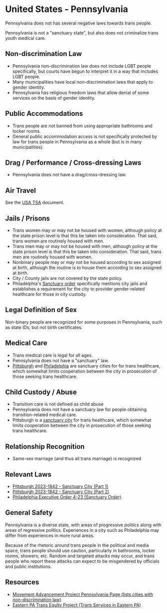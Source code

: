 # United States - Pennsylvania

Pennsylvania does not has several negative laws towards trans people.

Pennsylvania is not a "sanctuary state", but also does not criminalize
trans youth medical care.

## Non-discrimination Law

 * Pennsylvania non-discrimination law does not include LGBT people
   specifically, but courts have begun to interpret it in a way that
   includes LGBT people.
 * Many municipalities have local non-discrimination laws that apply to
   gender identity.
 * Pennsylvania has religious freedom laws that allow denial of some
   services on the basis of gender identity.

## Public Accommodations

 * Trans people are not banned from using appropriate bathrooms and locker
   rooms.
 * General public accommodation access is not specifically protected by law
   for trans people in Pennsylvania as a whole (but is in many municipalities).

## Drag / Performance / Cross-dressing Laws

 * Pennsylvania does not have a drag/cross-dressing law.

## Air Travel

See the [USA TSA](notes/tsa.md) document.

## Jails / Prisons

 * Trans women may or may not be housed with women, although policy at
   the state prison level is that this be taken into consideration. That
   said, trans women are routinely housed with men.
 * Trans men may or may not be housed with men, although policy at
   the state prison level is that this be taken into consideration. That
   said, trans men are routinely housed with women.
 * Nonbinary people may or may not be housed according to sex
   assigned at birth, although the routine is to house them according to
   sex assigned at birth.
 * City / County jails are not covered by the state policy.
 * Philadelphia's [Sanctuary
   order](https://www.phila.gov/media/20231017142855/Executive-Order-2023-04.pdf)
   specifically mentions city jails and establishes a requirement for
   the city to provider gender-related healthcare for those in city
   custody.

## Legal Definition of Sex

Non-binary people are recognized for some purposes in Pennsylvania, such as
state IDs, but not birth certificates.

## Medical Care

 * Trans medical care is legal for all ages.
 * Pennsylvania does not have a "sanctuary" law.
 * [Pittsburgh](https://www.wesa.fm/politics-government/2023-09-12/pittsburgh-protect-gender-affirming-care)
   and
   [Philadelphia](https://www.phila.gov/media/20231017142855/Executive-Order-2023-04.pdf)
   are sanctuary cities for for trans healthcare, which somewhat
   limits cooperation between the city in prosecution of those
   seeking trans healthcare.

## Child Custody / Abuse

 * Transition care is not defined as child abuse
 * Pennsylvania does not have a sanctuary law for people obtaining
   transition-related medical care.
 * Pittsburgh is a [sanctuary
   city](https://www.wesa.fm/politics-government/2023-09-12/pittsburgh-protect-gender-affirming-care)
   for trans healthcare, which somewhat limits cooperation between
   the city in prosecution of those seeking trans healthcare.

## Relationship Recognition

 * Same-sex marriage (and thus all trans marriage) is recognized

## Relevant Laws

 * [Pittsburgh 2023-1842 - Sanctuary City (Part
   1)](https://pittsburgh.legistar.com/LegislationDetail.aspx?ID=6326268&GUID=1BC5F8DB-C05C-42C4-9203-AAC7AB08FCF5&Options=&Search=&FullText=1)
 * [Pittsburgh 2023-1842 - Sanctuary City (Part
   2)](https://pittsburgh.legistar.com/LegislationDetail.aspx?ID=6326269&GUID=D958D801-6D14-4001-9C61-4ED019A8C380&Options=&Search=&FullText=1)
 * [Philadelphia Executive Order 4-23 (Sanctuary
   Order)](https://www.phila.gov/media/20231017142855/Executive-Order-2023-04.pdf)

## General Safety

Pennsylvania is a diverse state, with areas of progressive politics
along with areas of regressive politics. Experiences in a city such as
Philadelphia may differ from experiences in more rural areas.

Because of the rhetoric around trans people in the political and media
space, trans people should use caution, particularly in bathrooms,
locker rooms, showers, etc.  Random and targeted attacks may occur, and
trans people who report these attacks can expect to be misgendered by
officials and public institutions.

## Resources

 * [Movement Advancement Project Pennsylvania Page (lists cities with non-discrimination law)](https://www.lgbtmap.org/equality_maps/profile_state/PA)
 * [Eastern PA Trans Equity Project (Trans Services in Eastern PA)](https://www.patransequity.org)
